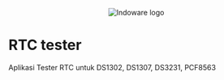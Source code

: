 <p align="center">
  <img src="https://indo-ware.com/logo/LOGONEW2.png" alt="Indoware logo"/>
</p>

# RTC tester

Aplikasi Tester RTC untuk DS1302, DS1307, DS3231, PCF8563
